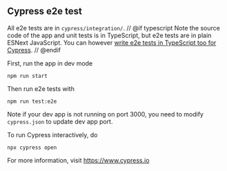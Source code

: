 ## Cypress e2e test
All e2e tests are in `cypress/integration/`.
// @if typescript
Note the source code of the app and unit tests is in TypeScript, but e2e tests are in plain ESNext JavaScript. You can however [write e2e tests in TypeScript too for Cypress](https://docs.cypress.io/guides/tooling/typescript-support.html#Transpiling-TypeScript-test-files).
// @endif

First, run the app in dev mode
```
npm run start
```

Then run e2e tests with

```
npm run test:e2e
```

Note if your dev app is not running on port 3000, you need to modify `cypress.json` to update dev app port.

To run Cypress interactively, do

```
npx cypress open
```

For more information, visit https://www.cypress.io
